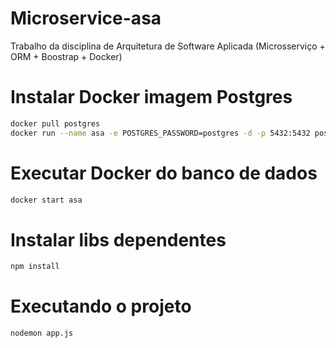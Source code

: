 # Microservice-asa

Trabalho da disciplina de Arquitetura de Software Aplicada (Microsserviço + ORM + Boostrap + Docker)

# Instalar Docker imagem Postgres

```bash
docker pull postgres
docker run --name asa -e POSTGRES_PASSWORD=postgres -d -p 5432:5432 postgres
```

# Executar Docker do banco de dados

```bash
docker start asa
```

# Instalar libs dependentes

```bash
npm install
```

# Executando o projeto

```bash
nodemon app.js
```
